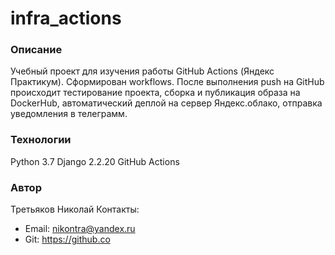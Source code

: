 # infra_actions

### Описание
Учебный проект для изучения работы GitHub Actions (Яндекс Практикум). Сформирован workflows. После выполнения push на GitHub происходит тестирование проекта, сборка и публикация образа на DockerHub, автоматический деплой на сервер Яндекс.облако, отправка уведомления в телеграмм.

### Технологии
Python 3.7
Django 2.2.20
GitHub Actions

### Автор
Третьяков Николай
Контакты: 
 - Email: nikontra@yandex.ru
 - Git: https://github.co